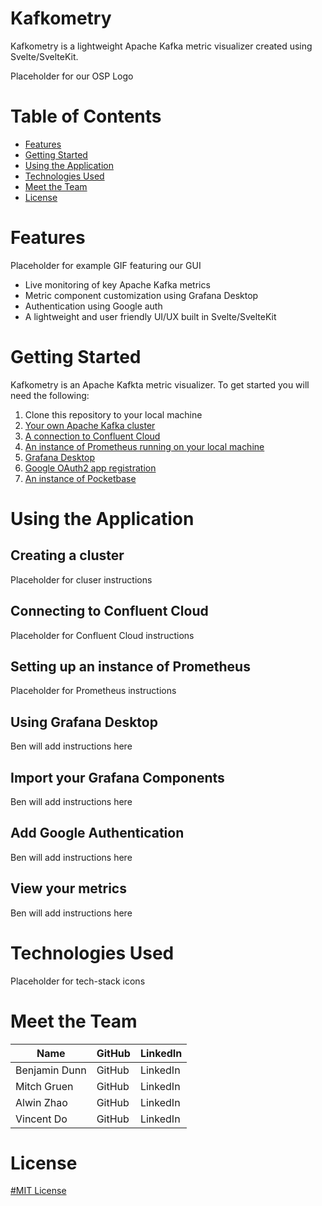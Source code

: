 # Kafkometry
Kafkometry is a lightweight Apache Kafka metric visualizer created using Svelte/SvelteKit.

Placeholder for our OSP Logo

# Table of Contents
* [Features](https://github.com/oslabs-beta/Kafkometry#features)
* [Getting Started](https://github.com/oslabs-beta/Kafkometry#getting-started)
* [Using the Application](https://github.com/oslabs-beta/Kafkometry#using-the-application)
* [Technologies Used](https://github.com/oslabs-beta/Kafkometry#technologies-used)
* [Meet the Team](https://github.com/oslabs-beta/Kafkometry#meet-the-team)
* [License](https://github.com/oslabs-beta/Kafkometry#license)
  
# Features

Placeholder for example GIF featuring our GUI
* Live monitoring of key Apache Kafka metrics
* Metric component customization using Grafana Desktop
* Authentication using Google auth
* A lightweight and user friendly UI/UX built in Svelte/SvelteKit
  
# Getting Started
Kafkometry is an Apache Kafkta metric visualizer. To get started you will need the following:
1. Clone this repository to your local machine
2. [Your own Apache Kafka cluster](https://kafka.apache.org/)
3. [A connection to Confluent Cloud](https://www.confluent.io/confluent-cloud/)
4. [An instance of Prometheus running on your local machine](https://prometheus.io/)
5. [Grafana Desktop](https://grafana.com/docs/grafana/latest/setup-grafana/installation/)
6. [Google OAuth2 app registration](https://developers.google.com/identity/protocols/oauth2)
7. [An instance of Pocketbase](https://pocketbase.io/)
   
# Using the Application
## Creating a cluster
   Placeholder for cluser instructions
   
## Connecting to Confluent Cloud
   Placeholder for Confluent Cloud instructions
   
## Setting up an instance of Prometheus
   Placeholder for Prometheus instructions
   
## Using Grafana Desktop
   Ben will add instructions here
   
## Import your Grafana Components
   Ben will add instructions here
   
## Add Google Authentication
   Ben will add instructions here
   
## View your metrics
   Ben will add instructions here
   
# Technologies Used
Placeholder for tech-stack icons

# Meet the Team
|      Name     |     GitHub    |    LinkedIn   |
| ------------- | ------------- | ------------- |
| Benjamin Dunn |     GitHub    |    LinkedIn   |
|  Mitch Gruen  |     GitHub    |    LinkedIn   |
|  Alwin  Zhao  |     GitHub    |    LinkedIn   |
|  Vincent Do   |     GitHub    |    LinkedIn   |

# License
[#MIT License](https://choosealicense.com/licenses/mit/)
